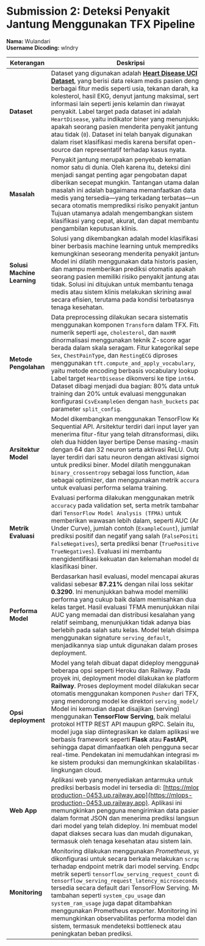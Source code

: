 # Submission 2: Deteksi Penyakit Jantung Menggunakan TFX Pipeline

**Nama:** Wulandari  
**Username Dicoding:** wlndry

| **Keterangan**          | **Deskripsi** |
|-------------------------|---------------|
| **Dataset**             | Dataset yang digunakan adalah [**Heart Disease UCI Dataset**](https://www.kaggle.com/datasets/fedesoriano/heart-failure-prediction), yang berisi data rekam medis pasien dengan berbagai fitur medis seperti usia, tekanan darah, kadar kolesterol, hasil EKG, denyut jantung maksimal, serta informasi lain seperti jenis kelamin dan riwayat penyakit. Label target pada dataset ini adalah `HeartDisease`, yaitu indikator biner yang menunjukkan apakah seorang pasien menderita penyakit jantung (`1`) atau tidak (`0`). Dataset ini telah banyak digunakan dalam riset klasifikasi medis karena bersifat open-source dan representatif terhadap kasus nyata. |
| **Masalah**             | Penyakit jantung merupakan penyebab kematian nomor satu di dunia. Oleh karena itu, deteksi dini menjadi sangat penting agar pengobatan dapat diberikan secepat mungkin. Tantangan utama dalam masalah ini adalah bagaimana memanfaatkan data medis yang tersedia—yang terkadang terbatas—untuk secara otomatis memprediksi risiko penyakit jantung. Tujuan utamanya adalah mengembangkan sistem klasifikasi yang cepat, akurat, dan dapat membantu pengambilan keputusan klinis. |
| **Solusi Machine Learning** | Solusi yang dikembangkan adalah model klasifikasi biner berbasis machine learning untuk memprediksi kemungkinan seseorang menderita penyakit jantung. Model ini dilatih menggunakan data historis pasien, dan mampu memberikan prediksi otomatis apakah seorang pasien memiliki risiko penyakit jantung atau tidak. Solusi ini ditujukan untuk membantu tenaga medis atau sistem klinis melakukan skrining awal secara efisien, terutama pada kondisi terbatasnya tenaga kesehatan. |
| **Metode Pengolahan**   | Data preprocessing dilakukan secara sistematis menggunakan komponen `Transform` dalam TFX. Fitur numerik seperti `age`, `cholesterol`, dan `maxHR` dinormalisasi menggunakan teknik Z-score agar berada dalam skala seragam. Fitur kategorikal seperti `Sex`, `ChestPainType`, dan `RestingECG` diproses menggunakan `tft.compute_and_apply_vocabulary`, yaitu metode encoding berbasis vocabulary lookup. Label target `HeartDisease` dikonversi ke tipe `int64`. Dataset dibagi menjadi dua bagian: 80% data untuk training dan 20% untuk evaluasi menggunakan konfigurasi `CsvExampleGen` dengan `hash_buckets` pada parameter `split_config`. |
| **Arsitektur Model**    | Model dikembangkan menggunakan TensorFlow Keras Sequential API. Arsitektur terdiri dari input layer yang menerima fitur-fitur yang telah ditransformasi, diikuti oleh dua hidden layer bertipe Dense masing-masing dengan 64 dan 32 neuron serta aktivasi ReLU. Output layer terdiri dari satu neuron dengan aktivasi sigmoid untuk prediksi biner. Model dilatih menggunakan `binary_crossentropy` sebagai loss function, `Adam` sebagai optimizer, dan menggunakan metrik `accuracy` untuk evaluasi performa selama training. |
| **Metrik Evaluasi**     | Evaluasi performa dilakukan menggunakan metrik `accuracy` pada validation set, serta metrik tambahan dari `TensorFlow Model Analysis (TFMA)` untuk memberikan wawasan lebih dalam, seperti AUC (Area Under Curve), jumlah contoh (`ExampleCount`), jumlah prediksi positif dan negatif yang salah (`FalsePositives`, `FalseNegatives`), serta prediksi benar (`TruePositives`, `TrueNegatives`). Evaluasi ini membantu mengidentifikasi kekuatan dan kelemahan model dalam klasifikasi biner. |
| **Performa Model**      | Berdasarkan hasil evaluasi, model mencapai akurasi validasi sebesar **87.21%** dengan nilai loss sekitar **0.3290**. Ini menunjukkan bahwa model memiliki performa yang cukup baik dalam memisahkan dua kelas target. Hasil evaluasi TFMA menunjukkan nilai AUC yang memadai dan distribusi kesalahan yang relatif seimbang, menunjukkan tidak adanya bias berlebih pada salah satu kelas. Model telah disimpan menggunakan signature `serving_default`, menjadikannya siap untuk digunakan dalam proses deployment. |
| **Opsi deployment** | Model yang telah dibuat dapat dideploy menggunakan beberapa opsi seperti Heroku dan Railway. Pada proyek ini, deployment model dilakukan ke platform **Railway**. Proses deployment model dilakukan secara otomatis menggunakan komponen `Pusher` dari TFX, yang mendorong model ke direktori `serving_model/`. Model ini kemudian dapat disajikan (serving) menggunakan **TensorFlow Serving**, baik melalui protokol HTTP REST API maupun gRPC. Selain itu, model juga siap diintegrasikan ke dalam aplikasi web berbasis framework seperti **Flask** atau **FastAPI**, sehingga dapat dimanfaatkan oleh pengguna secara real-time. Pendekatan ini memudahkan integrasi model ke sistem produksi dan memungkinkan skalabilitas di lingkungan cloud. |
| **Web App**             | Aplikasi web yang menyediakan antarmuka untuk prediksi berbasis model ini tersedia di: [https://mlops-production-0453.up.railway.app](https://mlops-production-0453.up.railway.app). Aplikasi ini memungkinkan pengguna mengirimkan data pasien dalam format JSON dan menerima prediksi langsung dari model yang telah dideploy. Ini membuat model dapat diakses secara luas dan mudah digunakan, termasuk oleh tenaga kesehatan atau sistem lain. |
| **Monitoring**          | Monitoring dilakukan menggunakan *Prometheus*, yang dikonfigurasi untuk secara berkala melakukan `scrape` terhadap endpoint metrik dari model serving. Endpoint metrik seperti `tensorflow_serving_request_count` dan `tensorflow_serving_request_latency_microseconds_sum` tersedia secara default dari TensorFlow Serving. Metrik tambahan seperti `system_cpu_usage` dan `system_ram_usage` juga dapat ditambahkan menggunakan Prometheus exporter. Monitoring ini memungkinkan observabilitas performa model dan sistem, termasuk mendeteksi bottleneck atau peningkatan beban prediksi. |
